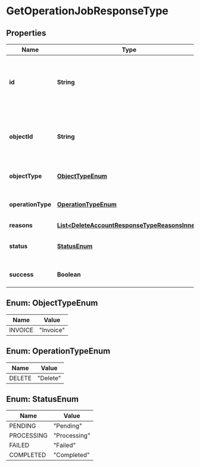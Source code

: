 

# GetOperationJobResponseType


## Properties

| Name | Type | Description | Notes |
|------------ | ------------- | ------------- | -------------|
|**id** | **String** | The ID of the operation job to retrieve information about.  |  [optional] |
|**objectId** | **String** | The ID of the business object which is being operated.  |  [optional] |
|**objectType** | [**ObjectTypeEnum**](#ObjectTypeEnum) | The object type of the job.   |  [optional] |
|**operationType** | [**OperationTypeEnum**](#OperationTypeEnum) | The operation type of the job.  |  [optional] |
|**reasons** | [**List&lt;DeleteAccountResponseTypeReasonsInner&gt;**](DeleteAccountResponseTypeReasonsInner.md) |  |  [optional] |
|**status** | [**StatusEnum**](#StatusEnum) | The status of the operation job.   |  [optional] |
|**success** | **Boolean** | Whether the call succeeded.  |  [optional] |



## Enum: ObjectTypeEnum

| Name | Value |
|---- | -----|
| INVOICE | &quot;Invoice&quot; |



## Enum: OperationTypeEnum

| Name | Value |
|---- | -----|
| DELETE | &quot;Delete&quot; |



## Enum: StatusEnum

| Name | Value |
|---- | -----|
| PENDING | &quot;Pending&quot; |
| PROCESSING | &quot;Processing&quot; |
| FAILED | &quot;Failed&quot; |
| COMPLETED | &quot;Completed&quot; |



